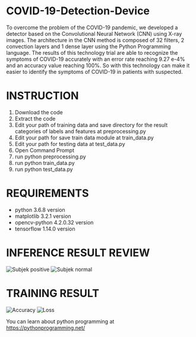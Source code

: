 # COVID-19-Detection-Device
To overcome the problem of the COVID-19 pandemic, we developed a detector based on the Convolutional Neural Network (CNN) using X-ray images. The architecture in the CNN method is composed of 32 filters, 2 convection layers and 1 dense layer using the Python Programming language. The results of this technology trial are able to recognize the symptoms of COVID-19 accurately with an error rate reaching 9.27 e-4% and an accuracy value reaching 100%. So with this technology can make it easier to identify the symptoms of COVID-19 in patients with suspected.

# INSTRUCTION
1. Download the code
2. Extract the code
3. Edit your path of training data and save directory for the result categories of labels and features at preprocessing.py
4. Edit your path for save train data module at train_data.py
5. Edit your path for testing data at test_data.py
6. Open Command Prompt
7. run python preprocessing.py
8. run python train_data.py
9. run python test_data.py

# REQUIREMENTS
+ python 3.6.8 version
+ matplotlib 3.2.1 version
+ opencv-python 4.2.0.32 version
+ tensorflow 1.14.0 version

# INFERENCE RESULT REVIEW
![Subjek positive](https://user-images.githubusercontent.com/59139641/77219970-e248f800-6b75-11ea-9978-284d5f415607.JPG) ![Subjek normal](https://user-images.githubusercontent.com/59139641/77219976-f68cf500-6b75-11ea-9416-24b1ee20d1bf.JPG)

# TRAINING RESULT
![Accuracy](https://user-images.githubusercontent.com/59139641/77543622-edd45000-6ee2-11ea-81fe-d3710979f29b.JPG) ![Loss](https://user-images.githubusercontent.com/59139641/77543662-fa58a880-6ee2-11ea-8018-76fc94733edf.JPG)

You can learn about python programming at https://pythonprogramming.net/
